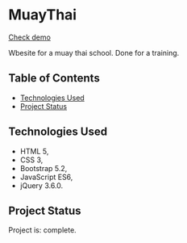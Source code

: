 # MuayThai

[Check demo](https://arkbog.github.io/muaythai/#)


Wbesite for a muay thai school. Done for a training.

## Table of Contents

* [Technologies Used](#technologies-used)
* [Project Status](#project-status)


## Technologies Used
- HTML 5,
- CSS 3,
- Bootstrap 5.2,
- JavaScript ES6,
- jQuery 3.6.0.



## Project Status
Project is: complete.
